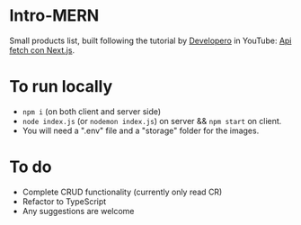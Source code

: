 # Intro-MERN

Small products list, built following the tutorial by [Developero](https://developero.io/) in YouTube: [Api fetch con Next.js](https://www.youtube.com/watch?v=p9RfYt6PGRc&list=PLkr7dGY4D2sOFts538pghxWaabulH2kMU&index=1).

# To run locally

- `npm i` (on both client and server side)
- `node index.js` (or `nodemon index.js`) on server && `npm start` on client.
- You will need a ".env" file and a "storage" folder for the images.

# To do

- Complete CRUD functionality (currently only read CR)
- Refactor to TypeScript
- Any suggestions are welcome
